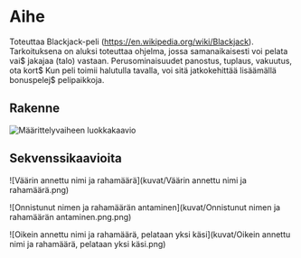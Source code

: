 Aihe
====
 Toteuttaa Blackjack-peli (https://en.wikipedia.org/wiki/Blackjack).
Tarkoituksena on aluksi toteuttaa ohjelma, jossa samanaikaisesti voi pelata vai$
jakajaa (talo) vastaan. Perusominaisuudet panostus, tuplaus, vakuutus, ota kort$
Kun peli toimii halutulla tavalla, voi sitä jatkokehittää lisäämällä bonuspelej$
pelipaikkoja.


Rakenne
-------

![Määrittelyvaiheen luokkakaavio](kuvat/luokkaavio1002.png)


Sekvenssikaavioita
------------------
![Väärin annettu nimi ja rahamäärä](kuvat/Väärin annettu nimi ja rahamäärä.png)

![Onnistunut nimen ja rahamäärän antaminen](kuvat/Onnistunut nimen ja rahamäärän antaminen.png.png)

![Oikein annettu nimi ja rahamäärä, pelataan yksi käsi](kuvat/Oikein annettu nimi ja rahamäärä, pelataan yksi käsi.png)



